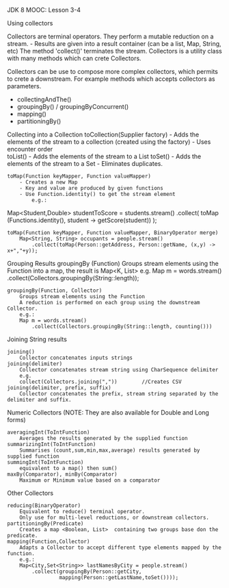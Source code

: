 JDK 8 MOOC: Lesson 3-4

Using collectors

Collectors are terminal operators. They perform a mutable reduction on a stream. 
	- Results are given into a result container (can be a list, Map, String, etc)
The method 'collect()' terminates the stream.
Collectors is a utility class with many methods which can crete Collectors.

Collectors can be use to compose more complex collectors, which permits to crete a downstream.
For example methods which accepts collectors as parameters.
- collectingAndThe()
- groupingBy() / groupingByConcurrent()
- mapping()
- partitioningBy()

Collecting into a Collection
	toCollection(Supplier factory)
		- Adds the elements of the stream to a collection (created using the factory)
		- Uses encounter order  
	toList()
		- Adds the elements of the stream to a List
	toSet()
		- Adds the elements of the stream to a Set
		- Eliminates duplicates.

	toMap(Function keyMapper, Function valueMapper)
		- Creates a new Map
		- Key and value are produced by given functions
		- Use Function.identity() to get the stream element
			e.g.:

Map<Student,Double> studentToScore = students.stream()
	.collect( toMap (Functions.identity(), student -> getScore(student)) );
	
	toMap(Function keyMapper, Function valueMapper, BinaryOperator merge)
		Map<String, String> occupants = people.stream()
			.collect(toMap(Person::getAddress, Person::getName, (x,y) -> x+","+y));
			
Grouping Results
	groupingBy (Function)
		Groups stream elements using the Function into a map, the result is Map<K, List<V>>
		e.g.
		Map m = words.stream()
			.collect(Collectors.groupingBy(String::length));
	
	groupingBy(Function, Collector)
		Groups stream elements using the Function
		A reduction is performed on each group using the downstream Collector.
		e.g.:
		Map m = words.stream()
			.collect(Collectors.groupingBy(String::length, counting()))
	
Joining String results

	joining()
		Collector concatenates inputs strings
	joining(delimiter)
		Collector concatenates stream string using CharSequence delimiter
		e.g.
		collect(Collectors.joining(","))		//Creates CSV
	joining(delimiter, prefix, suffix)
		Collector concatenates the prefix, stream string separated by the delimiter and suffix.


Numeric Collectors
(NOTE: They are also available for Double and Long forms)

	averagingInt(ToIntFunction)
		Averages the results generated by the supplied function
	summarizingInt(ToIntFunction)
		Summarises (count,sum,min,max,average) results generated by supplied function
	summingInt(ToIntFunction)
		equivalent to a map() then sum()
	maxBy(Comparator), minBy(Comparator)
		Maximum or Minimum value based on a comparator

Other Collectors

	reducing(BinaryOperator)
		Equivalent to reduce() terminal operator.
		Only use for multi-level reductions, or downstream collectors.
	partitioningBy(Predicate)
		Creates a map <Boolean, List>  containing two groups base don the predicate.
	mapping(Function,Collector)
		Adapts a Collector to accept different type elements mapped by the function.
		e.g.:
		Map<City,Set<String>> lastNamesByCity = people.stream()
			.collect(groupingBy(Person::getCity,
					 mapping(Person::getLastName,toSet())));
					 